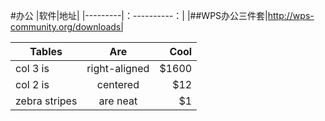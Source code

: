 #办公
|软件|地址|
|---------|：----------：|
|##WPS办公三件套|http://wps-community.org/downloads|


| Tables        | Are           | Cool  |
| ------------- |:-------------:| -----:|
| col 3 is      | right-aligned | $1600 |
| col 2 is      | centered      |   $12 |
| zebra stripes | are neat      |    $1 |

